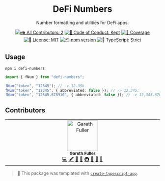<h1 align="center">DeFi Numbers</h1>

<p align="center">Number formatting and utilities for DeFi apps.</p>

<p align="center">
	<!-- prettier-ignore-start -->
	<!-- ALL-CONTRIBUTORS-BADGE:START - Do not remove or modify this section -->
	<a href="#contributors" target="_blank"><img alt="👪 All Contributors: 2" src="https://img.shields.io/badge/%F0%9F%91%AA_all_contributors-2-21bb42.svg" /></a>
<!-- ALL-CONTRIBUTORS-BADGE:END -->
	<!-- prettier-ignore-end -->
	<a href="https://github.com/Dappness/defi-numbers/blob/main/.github/CODE_OF_CONDUCT.md" target="_blank"><img alt="🤝 Code of Conduct: Kept" src="https://img.shields.io/badge/%F0%9F%A4%9D_code_of_conduct-kept-21bb42" /></a>
	<a href="https://codecov.io/gh/Dappness/defi-numbers" target="_blank"><img alt="🧪 Coverage" src="https://img.shields.io/codecov/c/github/Dappness/defi-numbers?label=%F0%9F%A7%AA%20coverage" /></a>
	<a href="https://github.com/Dappness/defi-numbers/blob/main/LICENSE.md" target="_blank"><img alt="📝 License: MIT" src="https://img.shields.io/badge/%F0%9F%93%9D_license-MIT-21bb42.svg"></a>
	<a href="http://npmjs.com/package/defi-numbers"><img alt="📦 npm version" src="https://img.shields.io/npm/v/defi-numbers?color=21bb42&label=%F0%9F%93%A6%20npm" /></a>
	<img alt="💪 TypeScript: Strict" src="https://img.shields.io/badge/%F0%9F%92%AA_typescript-strict-21bb42.svg" />
</p>

## Usage

```shell
npm i defi-numbers
```

```ts
import { fNum } from "defi-numbers";

fNum("token", "12345"); // -> 12.35k
fNum("token", "12345", { abbreviated: false }); // -> 12,345;
fNum("token", "12345.678910", { abbreviated: false }); // -> 12,345.6789
```

## Contributors

<!-- spellchecker: disable -->
<!-- ALL-CONTRIBUTORS-LIST:START - Do not remove or modify this section -->
<!-- prettier-ignore-start -->
<!-- markdownlint-disable -->
<table>
  <tbody>
    <tr>
      <td align="center" valign="top" width="14.28%"><a href="https://dappness.com/"><img src="https://avatars.githubusercontent.com/u/2406506?v=4?s=100" width="100px;" alt="Gareth Fuller"/><br /><sub><b>Gareth Fuller</b></sub></a><br /><a href="https://github.com/Dappness/defi-numbers/commits?author=garethfuller" title="Code">💻</a> <a href="#content-garethfuller" title="Content">🖋</a> <a href="https://github.com/Dappness/defi-numbers/commits?author=garethfuller" title="Documentation">📖</a> <a href="#ideas-garethfuller" title="Ideas, Planning, & Feedback">🤔</a> <a href="#infra-garethfuller" title="Infrastructure (Hosting, Build-Tools, etc)">🚇</a> <a href="#maintenance-garethfuller" title="Maintenance">🚧</a> <a href="#projectManagement-garethfuller" title="Project Management">📆</a> <a href="#tool-garethfuller" title="Tools">🔧</a></td>
    </tr>
  </tbody>
</table>

<!-- markdownlint-restore -->
<!-- prettier-ignore-end -->

<!-- ALL-CONTRIBUTORS-LIST:END -->
<!-- spellchecker: enable -->

<!-- You can remove this notice if you don't want it 🙂 no worries! -->

> 💙 This package was templated with [`create-typescript-app`](https://github.com/JoshuaKGoldberg/create-typescript-app).
